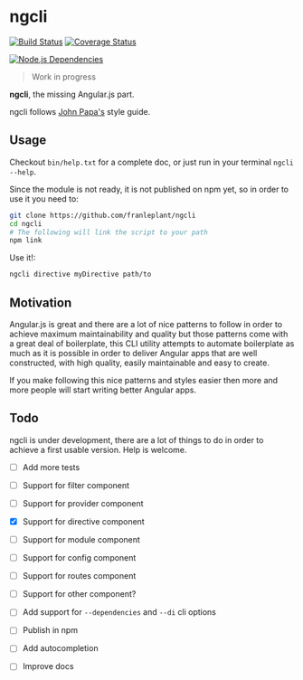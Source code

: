 ngcli
=====
[![Build Status](https://travis-ci.org/franleplant/ngcli.svg?branch=master)](https://travis-ci.org/franleplant/ngcli)
[![Coverage Status](https://coveralls.io/repos/franleplant/ngcli/badge.png)](https://coveralls.io/r/franleplant/ngcli)

[![Node.js Dependencies](https://david-dm.org/franleplant/ngcli.png)](https://david-dm.org)

> Work in progress

**ngcli**, the missing Angular.js part.

ngcli follows [John Papa's](https://github.com/johnpapa/angularjs-styleguide) style guide.


## Usage

Checkout `bin/help.txt` for a complete doc, or just run in your terminal `ngcli --help`.

Since the module is not ready, it is not published on npm yet, so in order to use it you need to:
```sh
git clone https://github.com/franleplant/ngcli
cd ngcli
# The following will link the script to your path
npm link
```

Use it!:
```sh
ngcli directive myDirective path/to
```



## Motivation

Angular.js is great and there are a lot of nice patterns to follow in order to achieve
maximum maintainability and quality but those patterns come with a great deal of boilerplate,
this CLI utility attempts to automate boilerplate as much as it is possible in order
to deliver Angular apps that are well constructed, with high quality, easily maintainable and
easy to create.

If you make following this nice patterns and styles easier then more and more people will start
writing better Angular apps.

## Todo


ngcli is under development, there are a lot of things to do in order to achieve a first
usable version. Help is welcome.

- [ ] Add more tests
- [ ] Support for filter component
- [ ] Support for provider component
- [x] Support for directive component
- [ ] Support for module component
- [ ] Support for config component
- [ ] Support for routes component
- [ ] Support for other component?
- [ ] Add support for `--dependencies` and `--di` cli options
- [ ] Publish in npm
- [ ] Add autocompletion
- [ ] Improve docs



